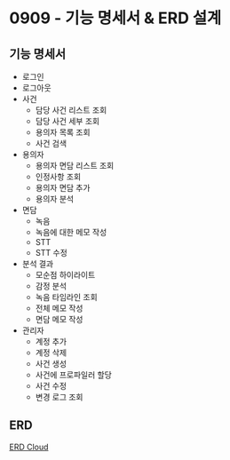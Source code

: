 # 0909 - 기능 명세서 & ERD 설계

## 기능 명세서
- 로그인
- 로그아웃
- 사건
    - 담당 사건 리스트 조회
    - 담당 사건 세부 조회
    - 용의자 목록 조회
    - 사건 검색
- 용의자
    - 용의자 면담 리스트 조회
    - 인정사항 조회
    - 용의자 면담 추가
    - 용의자 분석
- 면담
    - 녹음
    - 녹음에 대한 메모 작성
    - STT
    - STT 수정
- 분석 결과
    - 모순점 하이라이트
    - 감정 분석
    - 녹음 타임라인 조회
    - 전체 메모 작성
    - 면담 메모 작성
- 관리자
    - 계정 추가
    - 계정 삭제
    - 사건 생성
    - 사건에 프로파일러 할당
    - 사건 수정
    - 변경 로그 조회


## ERD
[ERD Cloud](https://www.erdcloud.com/d/yemSpRD22vqdp7WNi)